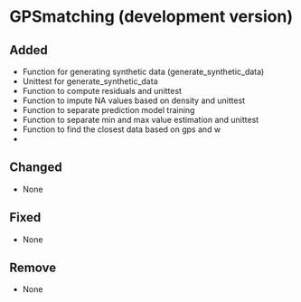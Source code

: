 # GPSmatching (development version)

## Added

* Function for generating synthetic data (generate_synthetic_data)
* Unittest for generate_synthetic_data
* Function to compute residuals and unittest
* Function to impute NA values based on density and unittest
* Function to separate prediction model training
* Function to separate min and max value estimation and unittest
* Function to find the closest data based on gps and w
* 

## Changed

* None

## Fixed

* None

## Remove

* None